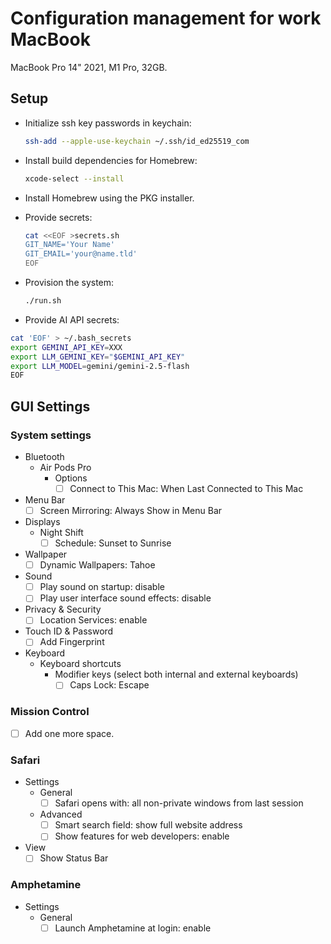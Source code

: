 # Configuration management for work MacBook

MacBook Pro 14" 2021, M1 Pro, 32GB.

## Setup

- Initialize ssh key passwords in keychain:

  ```sh
  ssh-add --apple-use-keychain ~/.ssh/id_ed25519_com
  ```

- Install build dependencies for Homebrew:

  ```sh
  xcode-select --install
  ```

- Install Homebrew using the PKG installer.

- Provide secrets:

  ```sh
  cat <<EOF >secrets.sh
  GIT_NAME='Your Name'
  GIT_EMAIL='your@name.tld'
  EOF
  ```

- Provision the system:

  ```sh
  ./run.sh
  ```

- Provide AI API secrets:

```sh
cat 'EOF' > ~/.bash_secrets
export GEMINI_API_KEY=XXX
export LLM_GEMINI_KEY="$GEMINI_API_KEY"
export LLM_MODEL=gemini/gemini-2.5-flash
EOF
```

## GUI Settings

### System settings

- Bluetooth
  - Air Pods Pro
    - Options
      - [ ] Connect to This Mac: When Last Connected to This Mac
- Menu Bar
  - [ ] Screen Mirroring: Always Show in Menu Bar
- Displays
  - Night Shift
    - [ ] Schedule: Sunset to Sunrise
- Wallpaper
  - [ ] Dynamic Wallpapers: Tahoe
- Sound
  - [ ] Play sound on startup: disable
  - [ ] Play user interface sound effects: disable
- Privacy & Security
  - [ ] Location Services: enable
- Touch ID & Password
  - [ ] Add Fingerprint
- Keyboard
  - Keyboard shortcuts
    - Modifier keys (select both internal and external keyboards)
      - [ ] Caps Lock: Escape

### Mission Control

- [ ] Add one more space.

### Safari

- Settings
  - General
    - [ ] Safari opens with: all non-private windows from last session
  - Advanced
    - [ ] Smart search field: show full website address
    - [ ] Show features for web developers: enable
- View
  - [ ] Show Status Bar

### Amphetamine

- Settings
  - General
    - [ ] Launch Amphetamine at login: enable
